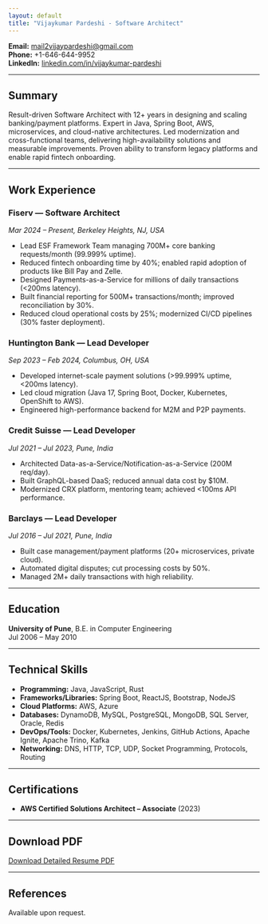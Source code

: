 ```yaml
---
layout: default
title: "Vijaykumar Pardeshi - Software Architect"
---
```


**Email:** [mail2vijaypardeshi@gmail.com](mailto:mail2vijaypardeshi@gmail.com)  
**Phone:** +1-646-644-9952  
**LinkedIn:** [linkedin.com/in/vijaykumar-pardeshi](https://www.linkedin.com/in/vijaykumar-pardeshi)

---

## Summary

Result-driven Software Architect with 12+ years in designing and scaling banking/payment platforms. Expert in Java, Spring Boot, AWS, microservices, and cloud-native architectures. Led modernization and cross-functional teams, delivering high-availability solutions and measurable improvements. Proven ability to transform legacy platforms and enable rapid fintech onboarding.

---

## Work Experience

### Fiserv — Software Architect  
*Mar 2024 – Present, Berkeley Heights, NJ, USA*  
- Lead ESF Framework Team managing 700M+ core banking requests/month (99.999% uptime).
- Reduced fintech onboarding time by 40%; enabled rapid adoption of products like Bill Pay and Zelle.
- Designed Payments-as-a-Service for millions of daily transactions (<200ms latency).
- Built financial reporting for 500M+ transactions/month; improved reconciliation by 30%.
- Reduced cloud operational costs by 25%; modernized CI/CD pipelines (30% faster deployment).

### Huntington Bank — Lead Developer  
*Sep 2023 – Feb 2024, Columbus, OH, USA*  
- Developed internet-scale payment solutions ($>$99.999% uptime, <200ms latency).
- Led cloud migration (Java 17, Spring Boot, Docker, Kubernetes, OpenShift to AWS).
- Engineered high-performance backend for M2M and P2P payments.

### Credit Suisse — Lead Developer  
*Jul 2021 – Jul 2023, Pune, India*  
- Architected Data-as-a-Service/Notification-as-a-Service (200M req/day).
- Built GraphQL-based DaaS; reduced annual data cost by \$10M.
- Modernized CRX platform, mentoring team; achieved <100ms API performance.

### Barclays — Lead Developer  
*Jul 2016 – Jul 2021, Pune, India*  
- Built case management/payment platforms (20+ microservices, private cloud).
- Automated digital disputes; cut processing costs by 50%.
- Managed 2M+ daily transactions with high reliability.

---

## Education

**University of Pune**, B.E. in Computer Engineering  
Jul 2006 – May 2010

---

## Technical Skills

- **Programming:** Java, JavaScript, Rust
- **Frameworks/Libraries:** Spring Boot, ReactJS, Bootstrap, NodeJS
- **Cloud Platforms:** AWS, Azure
- **Databases:** DynamoDB, MySQL, PostgreSQL, MongoDB, SQL Server, Oracle, Redis
- **DevOps/Tools:** Docker, Kubernetes, Jenkins, GitHub Actions, Apache Ignite, Apache Trino, Kafka
- **Networking:** DNS, HTTP, TCP, UDP, Socket Programming, Protocols, Routing

---

## Certifications

- **AWS Certified Solutions Architect – Associate** (2023)

---

## Download PDF

[Download Detailed Resume PDF](VijaykumarPardeshi_resume.pdf)

---

## References

Available upon request.

